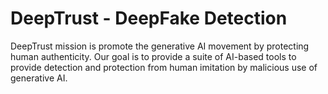 # DeepTrust - DeepFake Detection
DeepTrust mission is promote the generative AI movement by protecting human authenticity. Our goal is to provide a suite of AI-based tools to provide detection and protection from human imitation by malicious use of generative AI.

